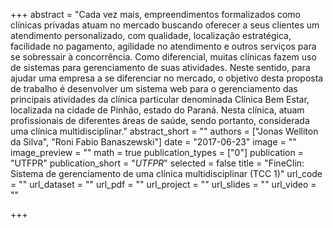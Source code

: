 +++
abstract = "Cada vez mais, empreendimentos formalizados como clínicas privadas atuam no mercado buscando oferecer a seus clientes um atendimento personalizado, com qualidade, localização estratégica, facilidade no pagamento, agilidade no atendimento e outros serviços para se sobressair à concorrência. Como diferencial, muitas clínicas fazem uso de sistemas para gerenciamento de suas atividades. Neste sentido, para ajudar uma empresa a se diferenciar no mercado, o objetivo desta proposta de trabalho é desenvolver um sistema web para o gerenciamento das principais atividades da clínica particular denominada Clínica Bem Estar, localizada na cidade de Pinhão, estado do Paraná. Nesta clínica, atuam profissionais de diferentes áreas de saúde, sendo portanto, considerada uma clínica multidisciplinar."
abstract_short = ""
authors = ["Jonas Welliton da Silva", "Roni Fabio Banaszewski"]
date = "2017-06-23"
image = ""
image_preview = ""
math = true
publication_types = ["0"]
publication = "UTFPR"
publication_short = "*UTFPR*"
selected = false
title = "FineClin: Sistema de gerenciamento de uma clínica multidisciplinar (TCC 1)"
url_code = ""
url_dataset = ""
url_pdf = ""
url_project = ""
url_slides = ""
url_video = ""

+++

